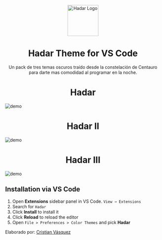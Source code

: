 <p align="center">
  <img alt="Hadar Logo" src="https://raw.github.com/CristianVasquez13/Hadar-vscode/master/images/logo.png" width="100" />
</p>
<h1 align="center">
  Hadar Theme for VS Code
</h1>
<p align="center">
	Un pack de tres temas oscuros traído desde la constelación de Centauro para darte mas comodidad al programar en la noche.
</p>

<h1 align="center">
  Hadar
</h1>

![demo](https://raw.github.com/CristianVasquez13/Hadar-vscode/master/images/hadar.png)

<h1 align="center">
  Hadar II
</h1>

![demo](https://raw.github.com/CristianVasquez13/Hadar-vscode/master/images/hadarII.png)

<h1 align="center">
  Hadar III
</h1>

![demo](https://raw.github.com/CristianVasquez13/Hadar-vscode/master/images/hadarIII.png)

## Installation via VS Code

1. Open **Extensions** sidebar panel in VS Code. `View → Extensions`
2. Search for `Hadar`
3. Click **Install** to install it
4. Click **Reload** to reload the editor
5. Open `File > Preferences > Color Themes` and pick **Hadar**


Elaborado por: [Cristian Vásquez](https://mislinks.netlify.app/)